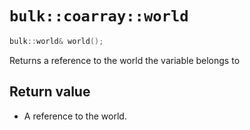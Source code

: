 # `bulk::coarray::world`

```cpp
bulk::world& world();
```

Returns a reference to the world the variable belongs to

## Return value

- A reference to the world.
